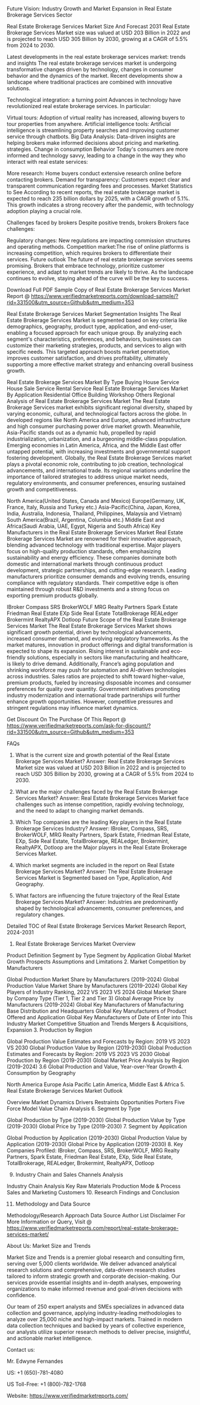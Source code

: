 Future Vision: Industry Growth and Market Expansion in Real Estate Brokerage Services Sector


Real Estate Brokerage Services Market Size And Forecast 2031
Real Estate Brokerage Services Market size was valued at USD 203 Billion in 2022 and is projected to reach USD 305 Billion by 2030, growing at a CAGR of 5.5% from 2024 to 2030.

Latest developments in the real estate brokerage services market: trends and insights
The real estate brokerage services market is undergoing transformative changes driven by technology, changes in consumer behavior and the dynamics of the market. Recent developments show a landscape where traditional practices are combined with innovative solutions.

Technological integration: a turning point
Advances in technology have revolutionized real estate brokerage services. In particular:

Virtual tours: Adoption of virtual reality has increased, allowing buyers to tour properties from anywhere.
Artificial intelligence tools: Artificial intelligence is streamlining property searches and improving customer service through chatbots.
Big Data Analysis: Data-driven insights are helping brokers make informed decisions about pricing and marketing. strategies.
Change in consumption Behavior
Today's consumers are more informed and technology savvy, leading to a change in the way they who interact with real estate services:

More research: Home buyers conduct extensive research online before contacting brokers.
Demand for transparency: Customers expect clear and transparent communication regarding fees and processes.
Market Statistics to See
According to recent reports, the real estate brokerage market is expected to reach 235 billion dollars by 2025, with a CAGR growth of 5.1%. This growth indicates a strong recovery after the pandemic, with technology adoption playing a crucial role.

Challenges faced by brokers
Despite positive trends, brokers Brokers face challenges:

Regulatory changes: New regulations are impacting commission structures and operating methods.
Competition market:The rise of online platforms is increasing competition, which requires brokers to differentiate their services.
Future outlook
The future of real estate brokerage services seems promising. Brokers that embrace technology, prioritize customer experience, and adapt to market trends are likely to thrive. As the landscape continues to evolve, staying ahead of the curve will be the key to success.

Download Full PDF Sample Copy of Real Estate Brokerage Services Market Report @ https://www.verifiedmarketreports.com/download-sample/?rid=331500&utm_source=Github&utm_medium=353

Real Estate Brokerage Services Market Segmentation Insights
The Real Estate Brokerage Services Market is segmented based on key criteria like demographics, geography, product type, application, and end-user, enabling a focused approach for each unique group. By analyzing each segment's characteristics, preferences, and behaviors, businesses can customize their marketing strategies, products, and services to align with specific needs. This targeted approach boosts market penetration, improves customer satisfaction, and drives profitability, ultimately supporting a more effective market strategy and enhancing overall business growth.

Real Estate Brokerage Services Market By Type
Buying House Service
House Sale Service
Rental Service
Real Estate Brokerage Services Market By Application
Residential
Office Building
Workshop
Others
Regional Analysis of Real Estate Brokerage Services Market
The Real Estate Brokerage Services market exhibits significant regional diversity, shaped by varying economic, cultural, and technological factors across the globe. In developed regions like North America and Europe, advanced infrastructure and high consumer purchasing power drive market growth. Meanwhile, Asia-Pacific stands out as a dynamic hub, propelled by rapid industrialization, urbanization, and a burgeoning middle-class population. Emerging economies in Latin America, Africa, and the Middle East offer untapped potential, with increasing investments and governmental support fostering development. Globally, the Real Estate Brokerage Services market plays a pivotal economic role, contributing to job creation, technological advancements, and international trade. Its regional variations underline the importance of tailored strategies to address unique market needs, regulatory environments, and consumer preferences, ensuring sustained growth and competitiveness.

North America(United States, Canada and Mexico)
Europe(Germany, UK, France, Italy, Russia and Turkey etc.)
Asia-Pacific(China, Japan, Korea, India, Australia, Indonesia, Thailand, Philippines, Malaysia and Vietnam)
South America(Brazil, Argentina, Columbia etc.)
Middle East and Africa(Saudi Arabia, UAE, Egypt, Nigeria and South Africa)
Key Manufacturers in the Real Estate Brokerage Services Market
Real Estate Brokerage Services Market are renowned for their innovative approach, blending advanced technology with traditional expertise. Major players focus on high-quality production standards, often emphasizing sustainability and energy efficiency. These companies dominate both domestic and international markets through continuous product development, strategic partnerships, and cutting-edge research. Leading manufacturers prioritize consumer demands and evolving trends, ensuring compliance with regulatory standards. Their competitive edge is often maintained through robust R&D investments and a strong focus on exporting premium products globally.

IBroker
Compass
SRS
BrokerWOLF
MRG Realty Partners
Spark Estate
Friedman Real Estate
EXp
Side Real Estate
TotalBrokerage
REALedger
Brokermint
RealtyAPX
Dotloop
Future Scope of the Real Estate Brokerage Services Market
The Real Estate Brokerage Services Market shows significant growth potential, driven by technological advancements, increased consumer demand, and evolving regulatory frameworks. As the market matures, innovation in product offerings and digital transformation is expected to shape its expansion. Rising interest in sustainable and eco-friendly solutions, especially in sectors like manufacturing and healthcare, is likely to drive demand. Additionally, France’s aging population and shrinking workforce may push for automation and AI-driven technologies across industries. Sales ratios are projected to shift toward higher-value, premium products, fueled by increasing disposable incomes and consumer preferences for quality over quantity. Government initiatives promoting industry modernization and international trade partnerships will further enhance growth opportunities. However, competitive pressures and stringent regulations may influence market dynamics.

Get Discount On The Purchase Of This Report @ https://www.verifiedmarketreports.com/ask-for-discount/?rid=331500&utm_source=Github&utm_medium=353

FAQs
1. What is the current size and growth potential of the Real Estate Brokerage Services Market?
Answer: Real Estate Brokerage Services Market size was valued at USD 203 Billion in 2022 and is projected to reach USD 305 Billion by 2030, growing at a CAGR of 5.5% from 2024 to 2030.

2. What are the major challenges faced by the Real Estate Brokerage Services Market?
Answer: Real Estate Brokerage Services Market face challenges such as intense competition, rapidly evolving technology, and the need to adapt to changing market demands.

3. Which Top companies are the leading Key players in the Real Estate Brokerage Services Industry?
Answer: IBroker, Compass, SRS, BrokerWOLF, MRG Realty Partners, Spark Estate, Friedman Real Estate, EXp, Side Real Estate, TotalBrokerage, REALedger, Brokermint, RealtyAPX, Dotloop are the Major players in the Real Estate Brokerage Services Market.

4. Which market segments are included in the report on Real Estate Brokerage Services Market?
Answer: The Real Estate Brokerage Services Market is Segmented based on Type, Application, And Geography.

5. What factors are influencing the future trajectory of the Real Estate Brokerage Services Market?
Answer: Industries are predominantly shaped by technological advancements, consumer preferences, and regulatory changes.

Detailed TOC of Real Estate Brokerage Services Market Research Report, 2024-2031
1. Real Estate Brokerage Services Market Overview

Product Definition
Segment by Type
Segment by Application
Global Market Growth Prospects
Assumptions and Limitations
2. Market Competition by Manufacturers

Global Production Market Share by Manufacturers (2019-2024)
Global Production Value Market Share by Manufacturers (2019-2024)
Global Key Players of Industry Ranking, 2022 VS 2023 VS 2024
Global Market Share by Company Type (Tier 1, Tier 2 and Tier 3)
Global Average Price by Manufacturers (2019-2024)
Global Key Manufacturers of Manufacturing Base Distribution and Headquarters
Global Key Manufacturers of Product Offered and Application
Global Key Manufacturers of Date of Enter into This Industry
Market Competitive Situation and Trends
Mergers & Acquisitions, Expansion
3. Production by Region

Global Production Value Estimates and Forecasts by Region: 2019 VS 2023 VS 2030
Global Production Value by Region (2019-2030)
Global Production Estimates and Forecasts by Region: 2019 VS 2023 VS 2030
Global Production by Region (2019-2030)
Global Market Price Analysis by Region (2019-2024) 3.6 Global Production and Value, Year-over-Year Growth
4. Consumption by Geography

North America
Europe
Asia Pacific
Latin America, Middle East & Africa
5. Real Estate Brokerage Services Market Outlook

Overview
Market Dynamics
Drivers
Restraints
Opportunities
Porters Five Force Model
Value Chain Analysis 
6. Segment by Type

Global Production by Type (2019-2030)
Global Production Value by Type (2019-2030)
Global Price by Type (2019-2030)
7. Segment by Application

Global Production by Application (2019-2030)
Global Production Value by Application (2019-2030)
Global Price by Application (2019-2030)
8. Key Companies Profiled: IBroker, Compass, SRS, BrokerWOLF, MRG Realty Partners, Spark Estate, Friedman Real Estate, EXp, Side Real Estate, TotalBrokerage, REALedger, Brokermint, RealtyAPX, Dotloop

9. Industry Chain and Sales Channels Analysis

Industry Chain Analysis
Key Raw Materials
Production Mode & Process
Sales and Marketing
Customers
10. Research Findings and Conclusion

11. Methodology and Data Source

Methodology/Research Approach
Data Source
Author List
Disclaimer
For More Information or Query, Visit @ https://www.verifiedmarketreports.com/report/real-estate-brokerage-services-market/

About Us: Market Size and Trends

Market Size and Trends is a premier global research and consulting firm, serving over 5,000 clients worldwide. We deliver advanced analytical research solutions and comprehensive, data-driven research studies tailored to inform strategic growth and corporate decision-making. Our services provide essential insights and in-depth analyses, empowering organizations to make informed revenue and goal-driven decisions with confidence.

Our team of 250 expert analysts and SMEs specializes in advanced data collection and governance, applying industry-leading methodologies to analyze over 25,000 niche and high-impact markets. Trained in modern data collection techniques and backed by years of collective experience, our analysts utilize superior research methods to deliver precise, insightful, and actionable market intelligence.

Contact us:

Mr. Edwyne Fernandes

US: +1 (650)-781-4080

US Toll-Free: +1 (800)-782-1768

Website: https://www.verifiedmarketreports.com/
